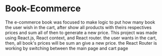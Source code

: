 # Book-Ecommerce
 The e-commerce book was focused to make logic to put how many book the user wish in the cart, after show all products with theirs respectives prices and sum all of then to generate a new price. This project was made using React.js, React context, and React router. the user wants in the cart, then, all book's prices will be sum an give a new price. the React Router is working by switching between the main page and cart page 
